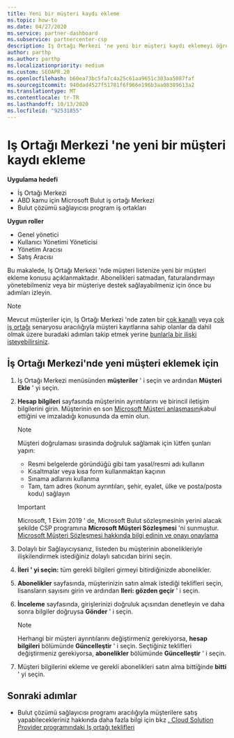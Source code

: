 ```yaml
---
title: Yeni bir müşteri kaydı ekleme
ms.topic: how-to
ms.date: 04/27/2020
ms.service: partner-dashboard
ms.subservice: partnercenter-csp
description: Iş Ortağı Merkezi 'ne yeni bir müşteri kaydı eklemeyi öğrenin. Ardından, müşteri aboneliklerini satabilir, faturalandırmayı yönetebilir veya müşteri desteği sağlayabilirsiniz.
author: parthp
ms.author: parthp
ms.localizationpriority: medium
ms.custom: SEOAPR.20
ms.openlocfilehash: b60ea73bc5fa7c4a25c61aa9651c303aa5087faf
ms.sourcegitcommit: 940dad4527f51781f6f966e196b3aa08389613a2
ms.translationtype: MT
ms.contentlocale: tr-TR
ms.lasthandoff: 10/13/2020
ms.locfileid: "92531855"
---
```

# <a name="how-to-add-a-new-customer-record-in-partner-center"></a>Iş Ortağı Merkezi 'ne yeni bir müşteri kaydı ekleme

**Uygulama hedefi**

- İş Ortağı Merkezi
- ABD kamu için Microsoft Bulut iş ortağı Merkezi
- Bulut çözümü sağlayıcısı program iş ortakları

**Uygun roller**

- Genel yönetici
- Kullanıcı Yönetimi Yöneticisi
- Yönetim Aracısı
- Satış Aracısı

Bu makalede, Iş Ortağı Merkezi 'nde müşteri listenize yeni bir müşteri ekleme konusu açıklanmaktadır. Abonelikleri satmadan, faturalandırmayı yönetebilmeniz veya bir müşteriye destek sağlayabilmeniz için önce bu adımları izleyin.

>[!NOTE]
>Mevcut müşteriler için, Iş Ortağı Merkezi 'nde zaten bir [çok kanallı](multichannel.md) veya [çok iş ortağı](multipartner.md) senaryosu aracılığıyla müşteri kayıtlarına sahip olanlar da dahil olmak üzere buradaki adımları takip etmek yerine [bunlarla bir ilişki isteyebilirsiniz](request-a-relationship-with-a-customer.md).

## <a name="to-add-a-new-customer-in-partner-center"></a>İş Ortağı Merkezi'nde yeni müşteri eklemek için

1. Iş Ortağı Merkezi menüsünden **müşteriler** ' i seçin ve ardından **Müşteri Ekle** ' yi seçin.

2. **Hesap bilgileri** sayfasında müşterinin ayrıntılarını ve birincil iletişim bilgilerini girin. Müşterinin en son [Microsoft Müşteri anlaşmasını](agreements.md)kabul ettiğini ve imzaladığı konusunda da emin olun.

   >[!NOTE]
   >
   >Müşteri doğrulaması sırasında doğruluk sağlamak için lütfen şunları yapın:
   >
   >- Resmi belgelerde göründüğü gibi tam yasal/resmi adı kullanın
   >- Kısaltmalar veya kısa form kullanmaktan kaçının
   >- Sınama adlarını kullanma
   >- Tam, tam adres (konum ayrıntıları, şehir, eyalet, ülke ve posta/posta kodu) sağlayın

   >[!IMPORTANT]
   > Microsoft, 1 Ekim 2019 ' de, Microsoft Bulut sözleşmesinin yerini alacak şekilde CSP programına **Microsoft Müşteri Sözleşmesi** 'ni sunmuştur. [Microsoft Müşteri Sözleşmesi hakkında bilgi edinin ve onayı onaylama](confirm-customer-agreement.md)
  
3. Dolaylı bir Sağlayıcıysanız, listeden bu müşterinin abonelikleriyle ilişkilendirmek istediğiniz dolaylı satıcıdan birini seçin.

4. **İleri ' yi seçin:** tüm gerekli bilgileri girmeyi bitirdiğinizde abonelikler.

5. **Abonelikler** sayfasında, müşterinizin satın almak istediği teklifleri seçin, lisansların sayısını girin ve ardından **Ileri: gözden geçir** ' i seçin.

6. **İnceleme** sayfasında, girişlerinizi doğruluk açısından denetleyin ve daha sonra bilgiler doğruysa **Gönder** ' i seçin.

   >[!NOTE]
   >Herhangi bir müşteri ayrıntılarını değiştirmeniz gerekiyorsa, **hesap bilgileri** bölümünde **Güncelleştir** ' i seçin. Seçtiğiniz teklifleri değiştirmeniz gerekiyorsa, **abonelikler** bölümünde **Güncelleştir** ' i seçin.

7. Müşteri bilgilerini ekleme ve gerekli abonelikleri satın alma bittiğinde **bitti** ' yi seçin.

## <a name="next-steps"></a>Sonraki adımlar

- Bulut çözümü sağlayıcısı programı aracılığıyla müşterilere satış yapabilecekleriniz hakkında daha fazla bilgi için bkz [. Cloud Solution Provider programındaki Iş ortağı teklifleri](csp-offers.md)

